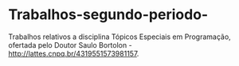 # Trabalhos-segundo-periodo-
Trabalhos relativos a disciplina Tópicos Especiais em Programação, ofertada pelo Doutor Saulo Bortolon - http://lattes.cnpq.br/4319551573981157.
